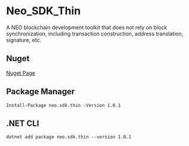 # Neo_SDK_Thin
A NEO blockchain development toolkit that does not rely on block synchronization, including transaction construction, address translation, signature, etc.

## Nuget

[Nuget Page](https://www.nuget.org/packages/neo.sdk.thin/)

## Package Manager

```
Install-Package neo.sdk.thin -Version 1.0.1
```

## .NET CLI


```
dotnet add package neo.sdk.thin --version 1.0.1
```

